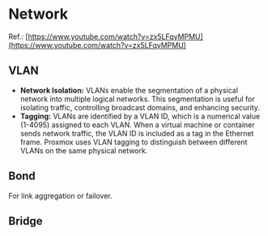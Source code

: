# Network
Ref.: [https://www.youtube.com/watch?v=zx5LFqyMPMU](https://www.youtube.com/watch?v=zx5LFqyMPMU)

## VLAN
* __Network Isolation:__ VLANs enable the segmentation of a physical network into multiple logical networks. This segmentation is useful for isolating traffic, controlling broadcast domains, and enhancing security.
* __Tagging:__ VLANs are identified by a VLAN ID, which is a numerical value (1-4095) assigned to each VLAN. When a virtual machine or container sends network traffic, the VLAN ID is included as a tag in the Ethernet frame. Proxmox uses VLAN tagging to distinguish between different VLANs on the same physical network.

## Bond
For link aggregation or failover.

## Bridge
